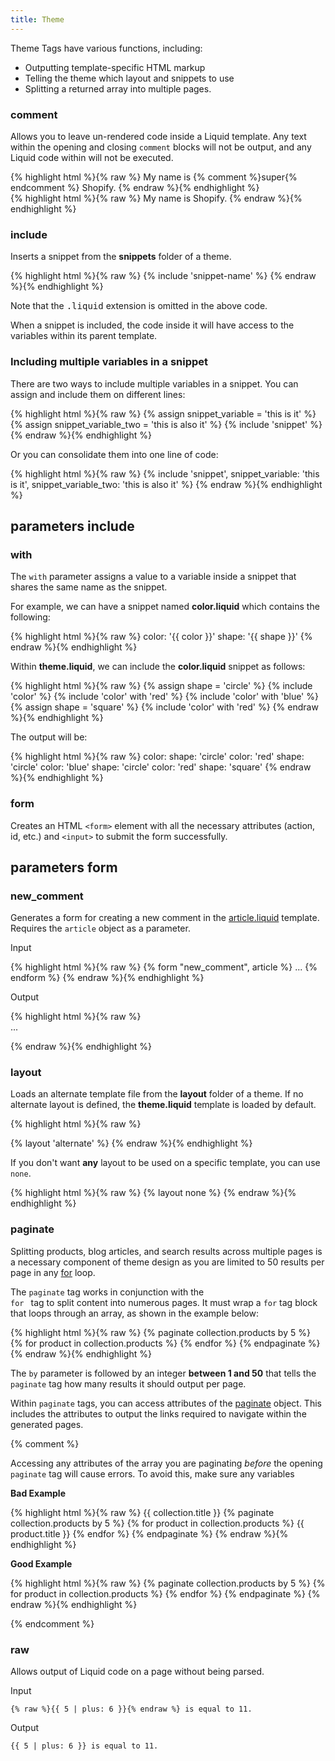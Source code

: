 ```yaml
---
title: Theme
---
```



Theme Tags have various functions, including:

- Outputting template-specific HTML markup
- Telling the theme which layout and snippets to use
- Splitting a returned array into multiple pages.


### comment

<p>Allows you to leave un-rendered code inside a Liquid template. Any text within the opening and closing <code>comment</code> blocks will not be output, and any Liquid code within will not be executed.</p>     

<div class="code-block code-block--input">
{% highlight html %}{% raw %}
  My name is {% comment %}super{% endcomment %} Shopify.
{% endraw %}{% endhighlight %}
</div>

<div class="code-block code-block--output">
{% highlight html %}{% raw %}
My name is Shopify.
{% endraw %}{% endhighlight %}
</div>

### include

Inserts a snippet from the **snippets** folder of a theme. 

{% highlight html %}{% raw %}
{% include 'snippet-name' %}
{% endraw %}{% endhighlight %}

Note that the <tt>.liquid</tt> extension is omitted in the above code. 

When a snippet is included, the code inside it will have access to the variables within its parent template. 

<h3 id="multi-variable-snippet">Including multiple variables in a snippet</h3>

There are two ways to include multiple variables in a snippet. You can assign and include them on different lines:

{% highlight html %}{% raw %}
{% assign snippet_variable = 'this is it' %}
{% assign snippet_variable_two = 'this is also it' %}
{% include 'snippet' %}
{% endraw %}{% endhighlight %}

Or you can consolidate them into one line of code:

{% highlight html %}{% raw %}
{% include 'snippet', snippet_variable: 'this is it', snippet_variable_two: 'this is also it' %}
{% endraw %}{% endhighlight %}

<h2 class="parameter">parameters <span>include</span></h2>

### with

The <code>with</code> parameter assigns a value to a variable inside a snippet that shares the same name as the snippet. 

For example, we can have a snippet named **color.liquid** which contains the following:

{% highlight html %}{% raw %}
color: '{{ color }}'
shape: '{{ shape }}'
{% endraw %}{% endhighlight %}

Within **theme.liquid**, we can include the **color.liquid** snippet as follows:

{% highlight html %}{% raw %}
{% assign shape = 'circle' %}
{% include 'color' %}
{% include 'color' with 'red' %}
{% include 'color' with 'blue' %}
{% assign shape = 'square' %}
{% include 'color' with 'red' %}
{% endraw %}{% endhighlight %}

The output will be:

{% highlight html %}{% raw %}
color: shape: 'circle'
color: 'red' shape: 'circle'
color: 'blue' shape: 'circle'
color: 'red' shape: 'square'
{% endraw %}{% endhighlight %}

### form

Creates an HTML <code>&#60;form&#62;</code> element with all the necessary attributes (action, id, etc.) and <code>&#60;input&#62;</code> to submit the form successfully. 

<h2 class="parameter">parameters <span>form</span></h2>

### new_comment

Generates a form for creating a new comment in the <a href="/themes/theme-development/templates/article-liquid/">article.liquid</a> template. Requires the <code>article</code> object as a parameter. 

<p class="input">Input</p>
<div>
{% highlight html %}{% raw %}
{% form "new_comment", article %}
...
{% endform %}
{% endraw %}{% endhighlight %}
</div>


<p class="output">Output</p>
<div>
{% highlight html %}{% raw %}
<form accept-charset="UTF-8" action="/blogs/news/10582441-my-article/comments" class="comment-form" id="article-10582441-comment-form" method="post">
	<input name="form_type" type="hidden" value="new_comment" />
	<input name="utf8" type="hidden" value="✓" />
	...
</form>
{% endraw %}{% endhighlight %}
</div>

### layout

Loads an alternate template file from the **layout** folder of a theme. If no alternate layout is defined, the **theme.liquid** template is loaded by default. 

{% highlight html %}{% raw %}
<!-- loads the templates/alternate.liquid template -->
{% layout 'alternate' %}
{% endraw %}{% endhighlight %}

If you don't want **any** layout to be used on a specific template, you can use <code>none</code>.

{% highlight html %}{% raw %}
{% layout none %}
{% endraw %}{% endhighlight %}
















### paginate

Splitting products, blog articles, and search results across multiple pages is a necessary component of theme design as you are limited to 50 results per page in any <a href="/themes/liquid-documentation/tags/iteration-tags/#for">for</a> loop. 

The <code>paginate</code> tag works in conjunction with the <code> for </code> tag to split content into numerous pages. It must wrap a <code>for</code> tag block that loops through an array, as shown  in the example below:

{% highlight html %}{% raw %}
{% paginate collection.products by 5 %}  
  {% for product in collection.products %}
    <!--show product details here -->
  {% endfor %}
{% endpaginate %}
{% endraw %}{% endhighlight %}

The <code>by</code> parameter is followed by an integer <strong>between 1 and 50</strong> that tells the <code>paginate</code> tag how many results it should output per page. 


Within <code>paginate</code> tags, you can access attributes of the <a href="/themes/liquid-documentation/objects/paginate/">paginate</a> object. This includes the attributes to output the links required to navigate within the generated pages.


{% comment %}

Accessing any attributes of the array you are paginating <em>before</em> the opening <code>paginate</code> tag will cause errors. To avoid this, make sure any variables 


**Bad Example**
<div>
{% highlight html %}{% raw %}
{{ collection.title }}
{% paginate collection.products by 5 %}  
  {% for product in collection.products %}
		{{ product.title }}
  {% endfor %}
{% endpaginate %}
{% endraw %}{% endhighlight %}
</div>


**Good Example**
<div>
{% highlight html %}{% raw %}
{% paginate collection.products by 5 %}  
  {% for product in collection.products %}
    <!--show product details here -->
  {% endfor %}
{% endpaginate %}
{% endraw %}{% endhighlight %}
</div>

{% endcomment %}




















### raw

<p>Allows output of Liquid code on a page without being parsed.</p>

<p class="input">Input</p>

<div>
<div class="highlight"><pre><code class="html">&#123;% raw %&#125;&#123;&#123; 5 | plus: 6 &#125;&#125;&#123;% endraw %&#125; is equal to 11.</code></pre></div>
</div>

<p class="output">Output</p>

<div>
<div class="highlight"><pre><code class="html">&#123;&#123; 5 | plus: 6 &#125;&#125; is equal to 11.</code></pre></div>
</div>



